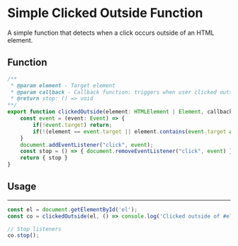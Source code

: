# Simple Clicked Outside Function

A simple function that detects when a click occurs outside of an HTML element.

## Function

```typescript
/**
 * @param element - Target element
 * @param callback - Callback function: triggers when user clicked outside of target element
 * @return stop: () => void
**/
export function clickedOutside(element: HTMLElement | Element, callback: (target: EventTarget) => void): { stop: () => void }{
    const event = (event: Event) => {
        if(!event.target) return;
        if(!(element == event.target || element.contains(event.target as Node))) return callback(event.target)
    }
    document.addEventListener("click", event);
    const stop = () => { document.removeEventListener("click", event) }
    return { stop }
}
```

## Usage

----

```typescript
const el = document.getElementById('el');
const co = clickedOutside(el, () => console.log('Clicked outside of #el'));

// Stop listeners
co.stop(); 
```




